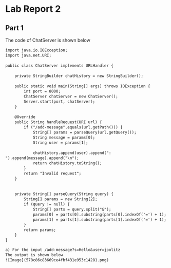 # Lab Report 2

## Part 1

The code of ChatServer is shown below

```
import java.io.IOException;
import java.net.URI;

public class ChatServer implements URLHandler {

    private StringBuilder chatHistory = new StringBuilder();

    public static void main(String[] args) throws IOException {
        int port = 8000; 
        ChatServer chatServer = new ChatServer();
        Server.start(port, chatServer);
    }

    @Override
    public String handleRequest(URI url) {
        if ("/add-message".equals(url.getPath())) {
            String[] params = parseQuery(url.getQuery());
            String message = params[0];
            String user = params[1];

            chatHistory.append(user).append(": ").append(message).append("\n");
            return chatHistory.toString();
        }
        return "Invalid request";
    }

   
    private String[] parseQuery(String query) {
        String[] params = new String[2]; 
        if (query != null) {
            String[] parts = query.split("&");
            params[0] = parts[0].substring(parts[0].indexOf('=') + 1);
            params[1] = parts[1].substring(parts[1].indexOf('=') + 1);
        }
        return params;
    }
}
```
    a) For the input /add-message?s=Hello&user=jpolitz
    The output is shown below 
    ![Image](578c86c83669ce4fbf431e953c14281.png)

    
